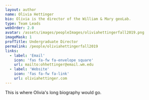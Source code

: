 ```yaml
---
layout: author
name: Olivia Hettinger
bio: Olivia is the director of the William & Mary geoLab.
type: Team Leads
webOrder: 2.0
avatar: /assets/images/peopleImages/oliviahettingerfall2019.png
imageMask: 1
profTitle: Undergraduate Director
permalink: /people/oliviahettingerfall2019
links:
  - label: 'Email'
    icon: 'fas fa-fw fa-envelope square'
    url: mailto:ohhettinger@email.wm.edu
  - label: 'Website'
    icon: 'fas fa-fw fa-link'
    url: oliviahettinger.com
---
```

This is where Olivia's long biography would go.